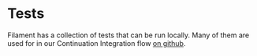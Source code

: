 # Tests

Filament has a collection of tests that can be run locally. Many of them are used
for in our Continuation Integration flow [on github](https://https://github.com/google/filament/tree/main/.github/workflows).
